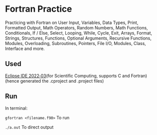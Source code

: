 # Fortran Practice
 Practicing with Fortran on User Input, Variables, Data Types, Print, Formatted Output, Math Operators, Random Numbers, Math Functions, Conditionals, If / Else, Select, Looping, While, Cycle, Exit, Arrays, Format, Strings, Structures, Functions, Optional Arguments, Recursive Functions, Modules, Overloading, Subroutines, Pointers, File I/O, Modules, Class, Interface and more.

## Used 

[Eclipse IDE 2022‑03](https://www.eclipse.org/downloads/)(for Scientific Computing, supports C and Fortran) (hence generated the .cproject and .project files)

## Run

In terminal:

`gfortran <filename.f90>` To run

`./a.out` To direct output

